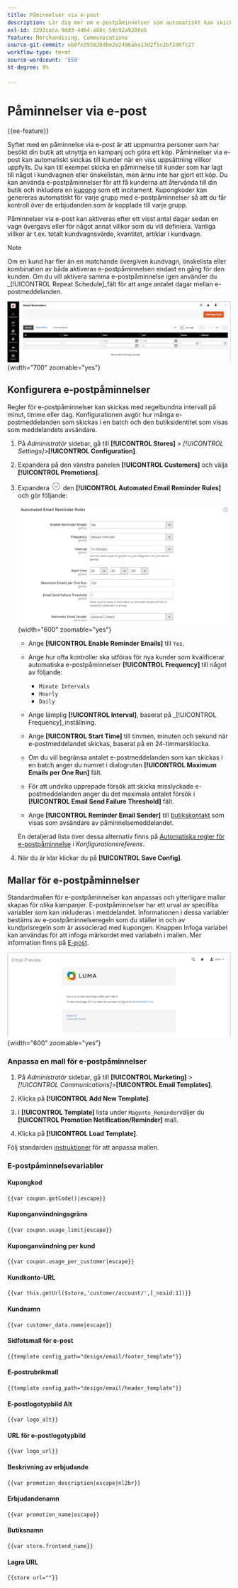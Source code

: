 ```yaml
---
title: Påminnelser via e-post
description: Lär dig mer om e-postpåminnelser som automatiskt kan skickas till kunder när en viss uppsättning villkor uppfylls.
exl-id: 3293caca-9dd3-4d64-a80c-58c92a9208e5
feature: Merchandising, Communications
source-git-commit: eb0fe395020dbe2e2496aba13d2f5c2bf2d0fc27
workflow-type: tm+mt
source-wordcount: '559'
ht-degree: 0%

---
```


# Påminnelser via e-post

{{ee-feature}}

Syftet med en påminnelse via e-post är att uppmuntra personer som har besökt din butik att utnyttja en kampanj och göra ett köp. Påminnelser via e-post kan automatiskt skickas till kunder när en viss uppsättning villkor uppfylls. Du kan till exempel skicka en påminnelse till kunder som har lagt till något i kundvagnen eller önskelistan, men ännu inte har gjort ett köp. Du kan använda e-postpåminnelser för att få kunderna att återvända till din butik och inkludera en [kupong](price-rules-cart-coupon.md) som ett incitament. Kupongkoder kan genereras automatiskt för varje grupp med e-postpåminnelser så att du får kontroll över de erbjudanden som är kopplade till varje grupp.

Påminnelser via e-post kan aktiveras efter ett visst antal dagar sedan en vagn övergavs eller för något annat villkor som du vill definiera. Vanliga villkor är t.ex. totalt kundvagnsvärde, kvantitet, artiklar i kundvagn.

>[!NOTE]
>
>Om en kund har fler än en matchande övergiven kundvagn, önskelista eller kombination av båda aktiveras e-postpåminnelsen endast en gång för den kunden. Om du vill aktivera samma e-postpåminnelse igen använder du _[!UICONTROL Repeat Schedule]_fält för att ange antalet dagar mellan e-postmeddelanden.

![Påminnelser via e-post](./assets/email-reminders.png){width="700" zoomable="yes"}

## Konfigurera e-postpåminnelser

Regler för e-postpåminnelser kan skickas med regelbundna intervall på minut, timme eller dag. Konfigurationen avgör hur många e-postmeddelanden som skickas i en batch och den butiksidentitet som visas som meddelandets avsändare.

1. På _Administratör_ sidebar, gå till **[!UICONTROL Stores]** > _[!UICONTROL Settings]_>**[!UICONTROL Configuration]**.

1. Expandera på den vänstra panelen **[!UICONTROL Customers]** och välja **[!UICONTROL Promotions]**.

1. Expandera ![Expansionsväljare](../assets/icon-display-expand.png) den **[!UICONTROL Automated Email Reminder Rules]** och gör följande:

   ![Kundkonfiguration - automatiska påminnelseregler för e-post](../configuration-reference/customers/assets/promotions-automated-email-reminder-rules.png){width="600" zoomable="yes"}

   - Ange **[!UICONTROL Enable Reminder Emails]** till `Yes`.

   - Ange hur ofta kontroller ska utföras för nya kunder som kvalificerar automatiska e-postpåminnelser **[!UICONTROL Frequency]** till något av följande:

      - `Minute Intervals`
      - `Hourly`
      - `Daily`

   - Ange lämplig **[!UICONTROL Interval]**, baserat på _[!UICONTROL Frequency]_inställning.

   - Ange **[!UICONTROL Start Time]** till timmen, minuten och sekund när e-postmeddelandet skickas, baserat på en 24-timmarsklocka.

   - Om du vill begränsa antalet e-postmeddelanden som kan skickas i en batch anger du numret i dialogrutan **[!UICONTROL Maximum Emails per One Run]** fält.

   - För att undvika upprepade försök att skicka misslyckade e-postmeddelanden anger du det maximala antalet försök i **[!UICONTROL Email Send Failure Threshold]** fält.

   - Ange **[!UICONTROL Reminder Email Sender]** till [butikskontakt](../getting-started/store-details.md#store-email-addresses) som visas som avsändare av påminnelsemeddelandet.

   En detaljerad lista över dessa alternativ finns på [Automatiska regler för e-postpåminnelse](../configuration-reference/customers/promotions.md#automated-email-reminder-rules) i _Konfigurationsreferens_.

1. När du är klar klickar du på **[!UICONTROL Save Config]**.

## Mallar för e-postpåminnelser

Standardmallen för e-postpåminnelser kan anpassas och ytterligare mallar skapas för olika kampanjer. E-postpåminnelser har ett urval av specifika variabler som kan inkluderas i meddelandet. Informationen i dessa variabler bestäms av e-postpåminnelseregeln som du ställer in och av kundprisregeln som är associerad med kupongen. Knappen Infoga variabel kan användas för att infoga märkordet med variabeln i mallen. Mer information finns på [E-post](../systems/email-templates.md).

![Förhandsgranskning av e-postpåminnelse](./assets/email-reminder-preview-promotion-template.png){width="600" zoomable="yes"}

### Anpassa en mall för e-postpåminnelser

1. På _Administratör_ sidebar, gå till **[!UICONTROL Marketing]** > _[!UICONTROL Communications]_>**[!UICONTROL Email Templates]**.

1. Klicka på **[!UICONTROL Add New Template]**.

1. I **[!UICONTROL Template]** lista under `Magento_Reminder`väljer du **[!UICONTROL Promotion Notification/Reminder]** mall.

1. Klicka på **[!UICONTROL Load Template]**.

Följ standarden [instruktioner](../systems/email-template-custom.md) för att anpassa mallen.

### E-postpåminnelsevariabler

#### Kupongkod

```
{{var coupon.getCode()|escape}}
```

#### Kuponganvändningsgräns

```
{{var coupon.usage_limit|escape}}
```

#### Kuponganvändning per kund

```
{{var coupon.usage_per_customer|escape}}
```

#### Kundkonto-URL

```
{{var this.getUrl($store,'customer/account/',[_nosid:1])}}
```

#### Kundnamn

```
{{var customer_data.name|escape}}
```

#### Sidfotsmall för e-post

```
{{template config_path="design/email/footer_template"}}
```

#### E-postrubrikmall

```
{{template config_path="design/email/header_template"}}
```

#### E-postlogotypbild Alt

```
{{var logo_alt}}
```

#### URL för e-postlogotypbild

```
{{var logo_url}}
```

#### Beskrivning av erbjudande

```
{{var promotion_description|escape|nl2br}}
```

#### Erbjudandenamn

```
{{var promotion_name|escape}}
```

#### Butiksnamn

```
{{var store.frontend_name}}
```

#### Lagra URL

```
{{store url=""}}
```
